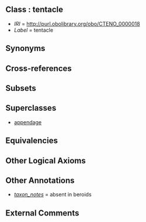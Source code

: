 
## Class : tentacle

 * *IRI* = http://purl.obolibrary.org/obo/CTENO_0000018
 * *Label* = tentacle

## Synonyms


## Cross-references


## Subsets


## Superclasses

 * [appendage](../../UBERON/26/UBERON_0000026.md)

## Equivalencies


## Other Logical Axioms


## Other Annotations

 * *[taxon_notes](../../UBPROP/08/UBPROP_0000008.md)* = absent in beroids

## External Comments

